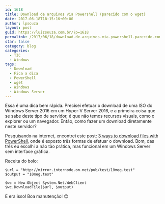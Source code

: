 ```yaml
---
id: 1618
title: Download de arquivos via Powershell (parecido com o wget)
date: 2017-06-18T18:15:16+00:00
author: lpsouza
layout: post
guid: https://luizsouza.com.br/?p=1618
permalink: /2017/06/18/download-de-arquivos-via-powershell-parecido-com-o-wget/
star: false
category: blog
categories:
  - TIC
  - Windows
tags:
  - Download
  - Fica a dica
  - PowerShell
  - wget
  - Windows
  - Windows Server
---
```

Essa é uma dica bem rápida. Precisei efetuar o download de uma ISO do Windows Server 2016 em um Hyper-V Server 2016, e a primeira coisa que se sabe deste tipo de servidor, é que não temos recursos visuais, como o explorer ou um navegador. Então, como fazer um download diretamente neste servidor?

Pesquisando na internet, encontrei este post: [3 ways to download files with PowerShell](https://blog.jourdant.me/post/3-ways-to-download-files-with-powershell), onde é exposto três formas de efetuar o download. Bom, das três eu escolhi a não tão prática, mas funcional em um Windows Server sem interface gráfica.

Receita do bolo:

    $url = "http://mirror.internode.on.net/pub/test/10meg.test"
    $output = "10meg.test"
    
    $wc = New-Object System.Net.WebClient
    $wc.DownloadFile($url, $output)

E era isso! Boa manutenção! 😉
